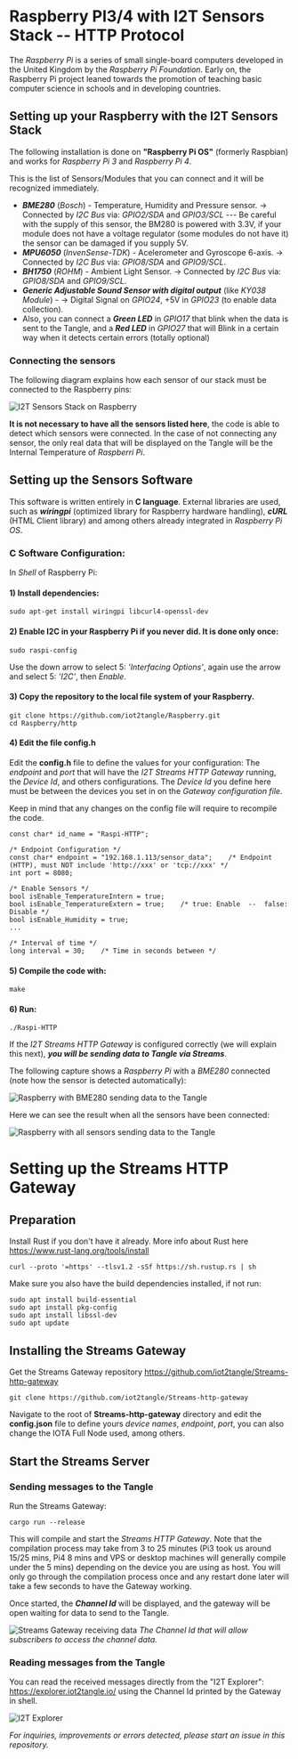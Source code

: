 # Raspberry PI3/4 with I2T Sensors Stack  --  HTTP Protocol

The *Raspberry Pi* is a series of small single-board computers developed in the United Kingdom by the *Raspberry Pi Foundation*. Early on, the Raspberry Pi project leaned towards the promotion of teaching basic computer science in schools and in developing countries.

## Setting up your Raspberry with the I2T Sensors Stack

The following installation is done on **"Raspberry Pi OS"** (formerly Raspbian) and works for *Raspberry Pi 3* and *Raspberry Pi 4*.

This is the list of Sensors/Modules that you can connect and it will be recognized immediately.
- ***BME280*** (*Bosch*) - Temperature, Humidity and Pressure sensor. -> Connected by *I2C Bus* via: *GPIO2/SDA* and *GPIO3/SCL* --- Be careful with the supply of this sensor, the BM280 is powered with 3.3V, if your module does not have a voltage regulator (some modules do not have it) the sensor can be damaged if you supply 5V.
- ***MPU6050*** (*InvenSense-TDK*) - Acelerometer and Gyroscope 6-axis. -> Connected by *I2C Bus* via: *GPIO8/SDA* and *GPIO9/SCL*.
- ***BH1750*** (*ROHM*) - Ambient Light Sensor. -> Connected by *I2C Bus* via: *GPIO8/SDA* and *GPIO9/SCL*.
- ***Generic Adjustable Sound Sensor with digital output*** (like *KY038 Module*) - -> Digital Signal on *GPIO24*, +5V in *GPIO23* (to enable data collection).
- Also, you can connect a ***Green LED*** in *GPIO17* that blink when the data is sent to the Tangle, and a ***Red LED*** in *GPIO27* that will Blink in a certain way when it detects certain errors (totally optional)

### Connecting the sensors

The following diagram explains how each sensor of our stack must be connected to the Raspberry pins:

![I2T Sensors Stack on Raspberry](https://iot2tangle.io/assets/screenshots/Hardware_connections_Raspi-01.png)

**It is not necessary to have all the sensors listed here**, the code is able to detect which sensors were connected. In the case of not connecting any sensor, the only real data that will be displayed on the Tangle will be the Internal Temperature of *Raspberri Pi*.


## Setting up the Sensors Software

This software is written entirely in **C language**. External libraries are used, such as ***wiringpi*** (optimized library for Raspberry hardware handling), ***cURL*** (HTML Client library) and among others already integrated in *Raspberry Pi OS*.


### C Software Configuration:
In *Shell* of Raspberry Pi:

#### 1) Install dependencies:
```
sudo apt-get install wiringpi libcurl4-openssl-dev
```
#### 2) Enable I2C in your Raspberry Pi if you never did. It is done only once:
```
sudo raspi-config
```
Use the down arrow to select 5: *'Interfacing Options'*, again use the arrow and select 5: *'I2C'*, then *Enable*.

#### 3) Copy the repository to the local file system of your Raspberry.
```
git clone https://github.com/iot2tangle/Raspberry.git
cd Raspberry/http
```
#### 4) Edit the file config.h

Edit the **config.h** file to define the values for your configuration: The *endpoint* and *port* that will have the *I2T Streams HTTP Gateway* running, the *Device Id*, and others configurations. The *Device Id* you define here must be between the devices you set in on the *Gateway configuration file*. 

Keep in mind that any changes on the config file will require to recompile the code.

```
const char* id_name = "Raspi-HTTP";

/* Endpoint Configuration */
const char* endpoint = "192.168.1.113/sensor_data";    /* Endpoint (HTTP), must NOT include 'http://xxx' or 'tcp://xxx' */
int port = 8080;

/* Enable Sensors */
bool isEnable_TemperatureIntern = true;
bool isEnable_TemperatureExtern = true;	   /* true: Enable  --  false: Disable */
bool isEnable_Humidity = true;
...

/* Interval of time */
long interval = 30;    /* Time in seconds between */
```

#### 5) Compile the code with:
```
make
```
#### 6) Run:
```
./Raspi-HTTP
```


If the *I2T Streams HTTP Gateway* is configured correctly (we will explain this next), ***you will be sending data to Tangle via Streams***. 

The following capture shows a *Raspberry Pi* with a *BME280* connected (note how the sensor is detected automatically):

![Raspberry with BME280 sending data to the Tangle](https://i.postimg.cc/cH6TWpXP/Screenshot-from-2020-10-16-11-33-05.png)

Here we can see the result when all the sensors have been connected:

![Raspberry with all sensors sending data to the Tangle](https://i.postimg.cc/XvsxTjcw/Screenshot-from-2020-10-16-11-34-46.png)
	
# Setting up the Streams HTTP Gateway

## Preparation

Install Rust if you don't have it already. More info about Rust here https://www.rust-lang.org/tools/install

`curl --proto '=https' --tlsv1.2 -sSf https://sh.rustup.rs | sh`

Make sure you also have the build dependencies installed, if not run:  

`sudo apt install build-essential`  
`sudo apt install pkg-config`  
`sudo apt install libssl-dev`  
`sudo apt update`  

## Installing the Streams Gateway
Get the Streams Gateway repository
https://github.com/iot2tangle/Streams-http-gateway

`git clone https://github.com/iot2tangle/Streams-http-gateway`

Navigate to the root of **Streams-http-gateway** directory and edit the **config.json** file to define yours *device names*, *endpoint*, *port*, you can also change the IOTA Full Node used, among others.

## Start the Streams Server

### Sending messages to the Tangle

Run the Streams Gateway:  

`cargo run --release`  

This will compile and start the *Streams HTTP Gateway*. Note that the compilation process may take from 3 to 25 minutes (Pi3 took us around 15/25 mins, Pi4 8 mins and VPS or desktop machines will generally compile under the 5 mins) depending on the device you are using as host.
You will only go through the compilation process once and any restart done later will take a few seconds to have the Gateway working.

Once started, the ***Channel Id*** will be displayed, and the gateway will be open waiting for data to send to the Tangle.

![Streams Gateway receiving data](https://i.postimg.cc/zfz0tbWz/Screenshot-from-2020-10-16-11-44-59.png)
*The Channel Id that will allow subscribers to access the channel data.*

### Reading messages from the Tangle

You can read the received messages directly from the "I2T Explorer": https://explorer.iot2tangle.io/ using the Channel Id printed by the Gateway in shell.   

![I2T Explorer](https://i.postimg.cc/wTNf7dgp/Screenshot-from-2020-10-16-11-46-16.png)


*For inquiries, improvements or errors detected, please start an issue in this repository.*
